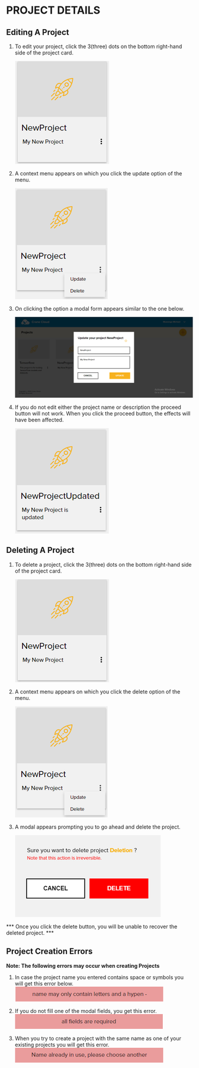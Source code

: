 # PROJECT DETAILS

## Editing A Project

1. To edit your project, click the 3(three) dots on the bottom right-hand side of the project card.

    ![](../img/updateProject1.png)

2. A context menu appears on which you click the update option of the menu.

    ![](../img/updateProject2.png)

3. On clicking the option a modal form appears similar to the one below.

    ![](../img/updateProject3.png)

4. If you do not edit either the project name or description the proceed button will not work. When you click the proceed button, the effects will have been affected.

    ![](../img/updateProject4.png)

## Deleting A Project

1. To delete a project, click the 3(three) dots on the bottom right-hand side of the project card.

    ![](../img/updateProject1.png)

2. A context menu appears on which you click the delete option of the menu.

    ![](../img/updateProject2.png)

3. A  modal appears prompting you to go ahead and delete the project.

    ![](../img/deleteProject3.png)

*** Once you click the delete button, you will be unable to recover the deleted project. ***

## Project Creation  Errors

**Note: The following errors may occur when creating Projects**

1. In case the project name you entered contains space or symbols you will get this error below.
![](../img/projectError1.png)

2. If you do not fill one of the modal fields, you get this error.
![](../img/projectError2.png)

3. When you try to create a project with the same name as one of your existing projects you will get this error.   
![](../img/projectError3.png)
